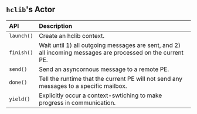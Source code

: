 ## `hclib`'s Actor

| API                  | Description |
| :-                   | :-   |
| `launch()`           | Create an hclib context. |
| `finish()`           | Wait until 1) all outgoing messages are sent, and 2) all incoming messages are processed on the current PE. |
| `send()`             | Send an asyncornous message to a remote PE.  |
| `done()`             | Tell the runtime that the current PE will not send any messages to a specific mailbox. |
| `yield()`            | Explicitly occur a context-swtiching to make progress in communication. |

